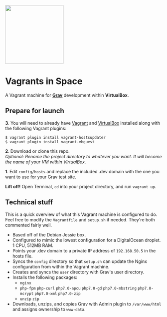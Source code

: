 <img src="https://raw.githubusercontent.com/ChanceArthur/vagrants-in-space/master/.img/logo.png" width="187">

# Vagrants in Space

A Vagrant machine for **[Grav](https://getgrav.org)** development within **VirtualBox**.

## Prepare for launch

**3**. You will need to already have [Vagrant](https://www.vagrantup.com) and [VirtualBox](https://www.virtualbox.org) installed along with the following Vagrant plugins:
```
$ vagrant plugin install vagrant-hostsupdater
$ vagrant plugin install vagrant-vbguest
```

**2**. Download or clone this repo.  
*Optional: Rename the project directory to whatever you want. It will become the name of your VM within VirtualBox.*

**1**. Edit `config/hosts` and replace the included .dev domain with the one you want to use for your Grav test site.

**Lift off!** Open Terminal, `cd` into your project directory, and run `vagrant up`.

## Technical stuff
This is a quick overview of what this Vagrant machine is configured to do. Feel free to modify the `Vagrantfile` and `setup.sh` if needed. They're both commented fairly well.

- Based off of the Debian Jessie box.
- Configured to mimic the lowest configuration for a DigitalOcean droplet. 1 CPU, 512MB RAM.
- Points your .dev domain to a private IP address of `192.168.50.5` in the hosts file.
- Syncs the `config` directory so that `setup.sh` can update the Nginx configuration from within the Vagrant machine.
- Creates and syncs the `user` directory with Grav's user directory.
- Installs the following packages:
	- `nginx`
	- `php-fpm` `php-curl` `php7.0-apcu` `php7.0-gd` `php7.0-mbstring` `php7.0-mcrypt` `php7.0-xml` `php7.0-zip`
	- `unzip` `zip`
- Downloads, unzips, and copies Grav with Admin plugin to `/var/www/html` and assigns ownership to `www-data`.
